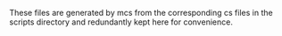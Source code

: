 These files are generated by mcs from the corresponding cs files in the
scripts directory and redundantly kept here for convenience.
